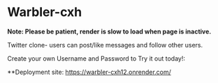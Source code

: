 # Warbler-cxh

**Note: Please be patient, render is slow to load when page is inactive.**

Twitter clone- users can post/like messages and follow other users.


Create your own Username and Password to Try it out today!:

**Deployment site: https://warbler-cxh12.onrender.com/

